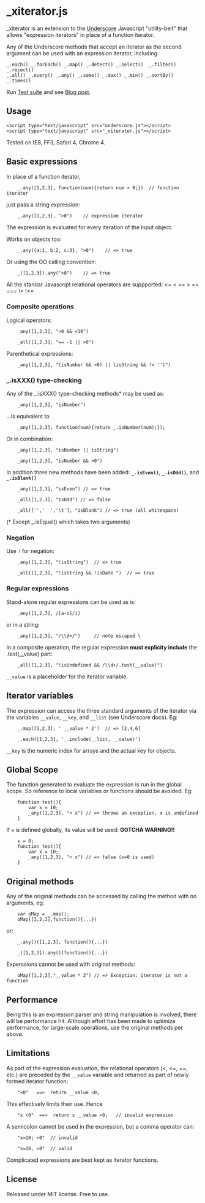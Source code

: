 # _xiterator.js

_xiterator is an extension to the [Underscore](http://documentcloud.github.com/underscore/) Javascript "utility-belt" that allows 
"expression iterators" in place of a function iterator.

Any of the Underscore methods that accept an iterator as the second argument can be used with an expression iterator, including:
 
	_.each() _.forEach() _.map() _.detect() _.select() 	_.filter() _.reject()
	_.all() _.every() _.any() _.some() _.max() _.min() _.sortBy() _.times()
 
Run [Test suite](http://moos.github.com/_xiterator) and see [Blog post](http://blog.42at.com/_xiterator).
 
## Usage

	<script type="text/javascript" src="underscore.js"></script>
	<script type="text/javascript" src="_xiterator.js"></script>

Tested on IE8, FF3, Safari 4, Chrome 4.
 
## Basic expressions

In place of a function iterator,
	
		_.any([1,2,3], function(num){return num > 0;})	// function iterator
		
just pass a string expression:
		 	
		_.any([1,2,3], ">0")	// expression iterator

The expression is evaluated for every iteration of the input object.

Works on objects too:	

		_.any({a:1, b:2, c:3}, ">0")	// => true
	 
Or using the OO calling convention:

		_([1,2,3]).any(">0")	// => true

All the standar Javascript relational operators are suppported: <= < >= > == === != !==	 

### Composite operations

Logical operators:

		_any([1,2,3], ">0 && <10")

		_all([1,2,3], "== -1 || >0")

Parenthetical expressions:

		_any([1,2,3], "(isNumber && >0) || (isString && != '')")
			
			
###  _.isXXX() type-checking

Any of the _.isXXX() type-checking methods* may be used as:

		_any([1,2,3], "isNumber")
		
...is equivalent to
	 
		_any([1,2,3], function(num){return _.isNumber(num);});

Or in combination:

		_any([1,2,3], "isNumber || isString")

		_any([1,2,3], "isNumber && >0")

In addition three new methods have been added: **`_.isEven()`**, **`_.isOdd()`**, and **`_.isBlank()`**

		_any([1,2,3], "isEven") // => true

		_all([1,2,3], "isOdd") // => false

		_all(['','  ','\t'], "isBlank") // => true (all whitespace)

(* Except _.isEqual() which takes two arguments)

### Negation

Use `!` for negation:

		_any([1,2,3], "!isString")	// => true

		_all([1,2,3], "!isString && !isDate ")	// => true
		

### Regular expressions

Stand-alone regular expressions can be used as is:

		_any([1,2,3], /[a-z]/i)		

or in a string:

		_any([1,2,3], "/\\d+/")		// note escaped \
		
In a composite operation, the regular expression **must explicity include** the .test(__value) part:

		_all([1,2,3], "!isUndefined && /\\d+/.test(__value)")
		
`__value` is a placeholder for the iterator variable. 		


## Iterator variables

The expression can access the three standard arguments of the iterator via the variables `__value`, `__key`, and `__list` 
(see Underscore docs).  Eg:

		_.map([1,2,3], ' __value * 2')	// => [2,4,6] 
		
		_.each([1,2,3], '_.include(__list, __value)')
  
`__key` is the numeric index for arrays and the actual key for objects.


## Global Scope

The function generated to evaluate the expression is run in the global scope.  So reference to local variables or functions should be avoided.  Eg:

		function test(){
			var x = 10;
			_any([1,2,3], "< x") // => throws an exception, x is undefined
		} 

If `x` is defined globally, its value will be used:  **GOTCHA WARNING!!** 

		x = 0;
		function test(){
			var x = 10;
			_any([1,2,3], "< x") // => false (x=0 is used)
		} 

## Original methods

Any of the original methods can be accessed by calling the method
with no arguments, eg:

		var oMap = _.map();	
		oMap([1,2,3],function(){...}) 
		
or:

		_.any()([1,2,3], function(){...})
		
		_([1,2,3]).any()(function(){...})

Experssions cannot be used with original methods:
		
		oMap([1,2,3],"__value * 2") // => Exception: iterator is not a function
		
		
## Performance

Being this is an expression parser and string manipulation is involved,
there will be performance hit.  Although effort has been made to optimize performance,
for large-scale operations, use the original methods per above.

## Limitations

As part of the expression evaluation, the relational operators (<, <=, ==, etc.)
are preceded by the `__value` variable and returned as part of newly formed iterator function:

		"<0"   ==>  return __value <0;
		
This effectively limits their use. Hence

		"x <0"	==>  return x __value <0;   // invalid expression
		
A semicolon cannot be used in the expression, but a comma operator can:

		"x=10; <0"	// invalid
		
		"x=10, <0"	// valid		

Complicated expressions are best kept as iterator functions.		 


## License

Released under MIT license.  Free to use.
